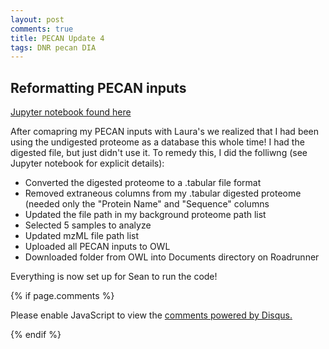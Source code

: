 ```yaml
---
layout: post
comments: true
title: PECAN Update 4
tags: DNR pecan DIA
---
```


## Reformatting PECAN inputs

[Jupyter notebook found here](https://github.com/RobertsLab/project-oyster-oa/blob/master/notebooks/DNR/2017-03-08-Formatting-PECAN-Inputs.ipynb)

After comapring my PECAN inputs with Laura's we realized that I had been using the undigested proteome as a database this whole time! I had the digested file, but just didn't use it. To remedy this, I did the folliwng (see Jupyter notebook for explicit details):

- Converted the digested proteome to a .tabular file format
- Removed extraneous columns from my .tabular digested proteome (needed only the "Protein Name" and "Sequence" columns
- Updated the file path in my background proteome path list
- Selected 5 samples to analyze
- Updated mzML file path list
- Uploaded all PECAN inputs to OWL
- Downloaded folder from OWL into Documents directory on Roadrunner

Everything is now set up for Sean to run the code!

{% if page.comments %}

<div id="disqus_thread"></div>
<script>

/**
*  RECOMMENDED CONFIGURATION VARIABLES: EDIT AND UNCOMMENT THE SECTION BELOW TO INSERT DYNAMIC VALUES FROM YOUR PLATFORM OR CMS.
*  LEARN WHY DEFINING THESE VARIABLES IS IMPORTANT: https://disqus.com/admin/universalcode/#configuration-variables*/
/*
var disqus_config = function () {
this.page.url = PAGE_URL;  // Replace PAGE_URL with your page's canonical URL variable
this.page.identifier = PAGE_IDENTIFIER; // Replace PAGE_IDENTIFIER with your page's unique identifier variable
};
*/
(function() { // DON'T EDIT BELOW THIS LINE
var d = document, s = d.createElement('script');
s.src = 'https://the-responsible-grad-student.disqus.com/embed.js';
s.setAttribute('data-timestamp', +new Date());
(d.head || d.body).appendChild(s);
})();
</script>
<noscript>Please enable JavaScript to view the <a href="https://disqus.com/?ref_noscript">comments powered by Disqus.</a></noscript>

{% endif %}

<script id="dsq-count-scr" src="//the-responsible-grad-student.disqus.com/count.js" async></script>
